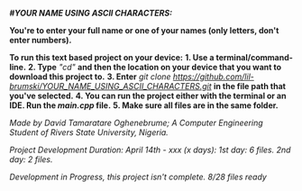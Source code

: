 *__#YOUR NAME USING ASCII CHARACTERS:__*

__You're to enter your full name or one of your names (only letters, don't enter numbers).__

__To run this text based project on your device:__
__1. Use a terminal/command-line.__
__2. Type__ *"cd"* __and then the location on your device that you want to download this project to.__
__3. Enter__ *git clone https://github.com/lil-brumski/YOUR_NAME_USING_ASCII_CHARACTERS.git* __in the file path that you've selected.__
__4. You can run the project either with the terminal or an IDE. Run the *main.cpp* file.__
__5. Make sure all files are in the same folder.__


*Made by David Tamaratare Oghenebrume;
A Computer Engineering Student of Rivers State University, Nigeria.*

*Project Development Duration: April 14th - xxx (x days):*
*1st day: 6 files.*
*2nd day: 2 files.*

*Development in Progress, this project isn't complete. 8/28 files ready*
